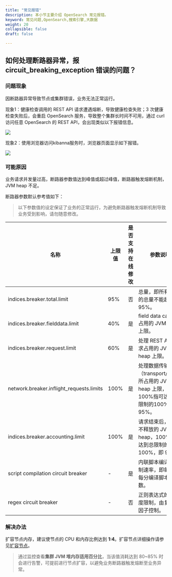 ```yaml
---
title: "常见报错"
description: 本小节主要介绍 OpenSearch 常见报错。 
keyword: 常见问题,OpenSearch,搜索引擎,大数据
weight: 20
collapsible: false
draft: false

---
```


## 如何处理断路器异常，报 circuit_breaking_exception 错误的问题？

### 问题现象

因断路器异常导致节点或集群错误，业务无法正常运行。

现象1：健康检查调用的 REST API 请求遭遇熔断，导致健康检查失败；3 次健康检查失败后，会重启 OpenSearch 服务，导致整个集群长时间不可用，通过 curl 访问任意 OpenSearch 的 REST API，会出现类似以下报错信息。

<img src="../../_images/error_01.png" style="zoom:100%;" />

现象2：使用浏览器访问kibanna服务时，浏览器页面显示如下报错。

<img src="../../_images/error_02.png" style="zoom:100%;" />

### 可能原因

业务请求并发量过高，断路器参数值达到峰值或超过峰值，断路器触发熔断机制，JVM heap 不足。

断路器参数默认参考值如下：

> 以下参数值的设定保证了业务的正常运行，为避免断路器触发熔断机制导致业务受到影响，请勿随意修改。

| 名称                                     | 上限值 | 是否支持在线修改 | 参数说明                                                     |
| ---------------------------------------- | ------ | ---------------- | ------------------------------------------------------------ |
| indices.breaker.total.limit              | 95%    | 否               | 总量，即所有操作的总量不能超过 95%。                         |
| indices.breaker.fielddata.limit          | 40%    | 是               | field data cache 占用的 JVM heap 上限。                      |
| indices.breaker.request.limit            | 60%    | 是               | 处理 REST API 请求占用的 JVM heap 上限。                     |
| network.breaker.inflight_requests.limits | 100%   | 是               | 处理数据传输（transport/http）所占用的 JVM heap 上限，100%指可达到总限制的100%，即 95%。 |
| indices.breaker.accounting.limit         | 100%   | 是               | 请求结束后，允许不释放的 JVM heap，100%指可达到总限制的100%，即 95%。 |
| script compilation circuit breaker       | -      | 是               | 内联脚本编译，限制速率，即每秒或每分编译脚本的次数。         |
| regex circuit breaker                    | -      | 否               | 正则表达式的复杂度限制，由复杂度因子控制。                   |

### 解决办法

扩容节点内存，建议使节点的 CPU 和内存比例达到 **1:4**。扩容节点详细操作请参见[扩容节点](/bigdata/opensearch/manual/node_lifecycle/capacity_expansion/)。

> 通过监控查看**集群 JVM 堆内存适用百分比**，当该值消耗达到 80~85% 时会进行告警，可提前进行节点扩容，以避免业务断路器触发熔断至业务异常。